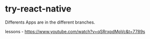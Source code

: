 # try-react-native

Differents Apps are in the different branches.

lessons - https://www.youtube.com/watch?v=qSRrxpdMpVc&t=7789s
